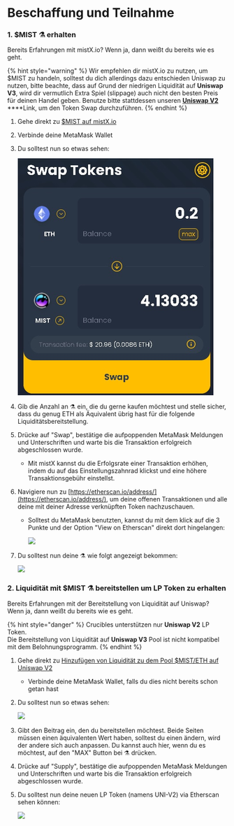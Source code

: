 # Beschaffung und Teilnahme

### 1. $MIST ⚗️ erhalten

Bereits Erfahrungen mit mistX.io? Wenn ja, dann weißt du bereits wie es geht.

{% hint style="warning" %}
Wir empfehlen dir mistX.io zu nutzen, um $MIST zu handeln, solltest du dich allerdings dazu entschieden Uniswap zu nutzen, bitte beachte, dass auf Grund der niedrigen Liquidität auf **Uniswap V3**, wird dir vermutlich Extra Spiel \(slippage\) auch nicht den besten Preis für deinen Handel geben. Benutze bitte stattdessen unseren [**Uniswap V2**](https://app.uniswap.org/#/swap?outputCurrency=0x88acdd2a6425c3faae4bc9650fd7e27e0bebb7ab&use=V2) ****Link, um den Token Swap durchzuführen.
{% endhint %}

1. Gehe direkt zu [$MIST auf mistX.io](http://swap.alchemist.wtf/)
2. Verbinde deine MetaMask Wallet
3. Du solltest nun so etwas sehen: 

    ![](.gitbook/assets/swap.jpg)

4. Gib die Anzahl an ⚗️ ein, die du gerne kaufen möchtest und stelle sicher, dass du genug ETH als Äquivalent übrig hast für die folgende Liquiditätsbereitstellung.
5. Drücke auf "Swap", bestätige die aufpoppenden MetaMask Meldungen und Unterschriften und warte bis die Transaktion erfolgreich abgeschlossen wurde.
   * Mit mistX kannst du die Erfolgsrate einer Transaktion erhöhen, indem du auf das Einstellungszahnrad klickst und eine höhere Transaktionsgebühr einstellst.
6. Navigiere nun zu [https://etherscan.io/address/](https://etherscan.io/address/), um deine offenen Transaktionen und alle deine mit deiner Adresse verknüpften Token nachzuschauen.
   * Solltest du MetaMask benutzten, kannst du mit dem klick auf die 3 Punkte und der Option "View on Etherscan" direkt dort hingelangen:

     ![](https://i.imgur.com/jdzodQP.png)
7. Du solltest nun deine ⚗️ wie folgt angezeigt bekommen:

    ![](https://i.imgur.com/bF9wsrg.png)

### 2. Liquidität mit $MIST ⚗️ bereitstellen um LP Token zu erhalten

Bereits Erfahrungen mit der Bereitstellung von Liquidität auf Uniswap? Wenn ja, dann weißt du bereits wie es geht.

{% hint style="danger" %}
Crucibles unterstützen nur **Uniswap V2** LP Token.   
Die Bereitstellung von Liquidität auf **Uniswap V3** Pool ist nicht kompatibel mit dem Belohnungsprogramm.
{% endhint %}

1. Gehe direkt zu [Hinzufügen von Liquidität zu dem Pool $MIST/ETH auf Uniswap V2](https://app.uniswap.org/#/add/v2/0x88acdd2a6425c3faae4bc9650fd7e27e0bebb7ab/ETH)
   * Verbinde deine MetaMask Wallet, falls du dies nicht bereits schon getan hast
2. Du solltest nun so etwas sehen:

    ![](https://i.imgur.com/7paIEyF.png)

3. Gibt den Beitrag ein, den du bereitstellen möchtest. Beide Seiten müssen einen äquivalenten Wert haben, solltest du einen ändern, wird der andere sich auch anpassen. Du kannst auch hier, wenn du es möchtest, auf den "MAX" Button bei ⚗️ drücken.
4. Drücke auf "Supply", bestätige die aufpoppenden MetaMask Meldungen und Unterschriften und warte bis die Transaktion erfolgreich abgeschlossen wurde.
5. Du solltest nun deine neuen LP Token \(namens UNI-V2\) via Etherscan sehen können:

    ![](https://i.imgur.com/6hAoHGw.png)

## 

